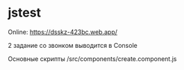 # jstest

Online: https://dsskz-423bc.web.app/

2 задание со звонком выводится в Console

Основные скрипты /src/components/create.component.js
